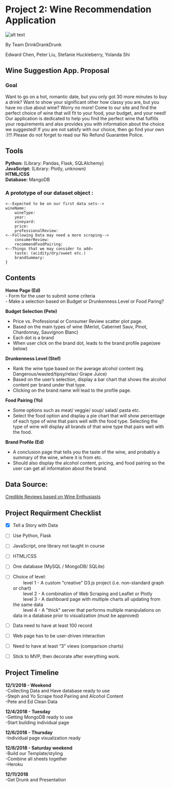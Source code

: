 # Project 2: Wine Recommendation Application

![alt text](https://media1.tenor.com/images/46a4614de9b8c2a340bf076e9675b414/tenor.gif?itemid=5405668)

By Team DrinkDrankDrunk


Edward Chen, Peter Liu, Stefanie Huckleberry, Yolanda Shi

## Wine Suggestion App. Proposal

### Goal 
Want to go on a hot, romantic date, but you only got 30 more minutes to buy a drink? Want to show your significant other how classy you are, but you have no clue about wine? Worry no more! Come to our site and find the perfect choice of wine that will fit to your food, your budget, and your need! Our application is dedicated to help you find the perfect wine that fulfills your requirements and also provides you with information about the choice we suggested! If you are not satisfy with our choice, then go find your own :)!!! Please do not forget to read our No Refund Guarantee Police.
 
## Tools
**Python:** (Library: Pandas, Flask, SQLAlchemy)  
**JavaScript:** (Library: Plotly, unknown)  
**HTML/CSS**  
**Database:** MangoDB 

### A prototype of our dataset object :
	
```{  
<--Expected to be on our first data sets-->  
wineName:  
	wineType:  
	year:  
	vineyard:  
	price:  
	professionalReview:  
<--Following Data may need a more scraping-->  
	consumerReview:  
	recommendFoodPairing:  
<--Things that we may consider to add→  
	taste: (acidity/dry/sweet etc.)  
	brandSummary:  
}  
```

## Contents

**Home Page (Ed)**  
	- Form for the user to submit some criteria  
	- Make a selection based on Budget or Drunkenness Level or Food Paring?  

**Budget Selection (Pete)**  
- Price vs. Professional or Consumer Review scatter plot page.  
- Based on the main types of wine (Merlot, Cabernet Sauv, Pinot, Chardonnay, Sauvignon Blanc)  
- Each dot is a brand  
- When user click on the brand dot, leads to the brand profile page(see below)  

**Drunkenness Level (Stef)**  
- Rank the wine type based on the average alcohol content (eg. Dangerous/wasted/tipsy/relax/ Grape Juice)  
- Based on the user’s selection, display a bar chart that shows the alcohol content per brand under that type.  
- Clicking on the brand name will lead to the profile page.  

**Food Pairing (Yo)**  
- Some options such as meat/ veggie/ soup/ salad/ pasta etc.  
- Select the food option and display a pie chart that will show percentage of each type of wine that pairs well with the food type. Selecting the type of wine will display all brands of that wine type that pairs well with the food.  

**Brand Profile (Ed)**  
- A conclusion page that tells you the taste of the wine, and probably a summary of the wine, where it is from etc.   
- Should also display the alcohol content, pricing, and food pairing so the user can get all information about the brand.  



## Data Source:
[Credible Reviews based on Wine Enthusiasts](http://insightmine.com/bring-your-own-data-analyzing-wine-market)



## Project Requirment Checklist   
- [x] Tell a Story with Data  
- [ ] Use Python, Flask  
- [ ] JavaScript, one library not taught in course  
- [ ] HTML/CSS  
- [ ] One database (MySQL / MongoDB/ SQLite)  
- [ ] Choice of level:  
&nbsp;&nbsp;&nbsp;&nbsp;&nbsp;&nbsp;&nbsp;&nbsp;level 1 - A custom "creative" D3.js project (i.e. non-standard graph or chart)  
&nbsp;&nbsp;&nbsp;&nbsp;&nbsp;&nbsp;&nbsp;&nbsp;level 2 - A combination of Web Scraping and Leaflet or Plotly  
&nbsp;&nbsp;&nbsp;&nbsp;&nbsp;&nbsp;&nbsp;&nbsp;level 3 - A dashboard page with multiple charts all updating from the same data  
&nbsp;&nbsp;&nbsp;&nbsp;&nbsp;&nbsp;&nbsp;&nbsp;level 4 - A "thick" server that performs multiple manipulations on data in a database prior to visualization (must be approved)  
- [ ] Data need to have at least 100 record  
- [ ] Web page has to be user-driven interaction  
- [ ] Need to have at least “3” views (comparison charts)  
- [ ] Stick to MVP, then decorate after everything work.


## Project Timeline
**12/1/2018 - Weekend**  
	-Collecting Data and Have database ready to use  
	-Steph and Yo Scrape food Pairing and Alcohol Content  
	-Pete and Ed Clean Data  
	
**12/4/2018 - Tuesday**  
	-Getting MongoDB ready to use  
	-Start building individual page  
	
**12/6/2018 - Thursday**  
	-Individual page visualization ready
	
**12/8/2018 - Saturday weekend**  
	-Build our Template/styling  
	-Combine all sheets together  
	-Heroku  
	
**12/11/2018**  
	-Get Drunk and Presentation 
	
